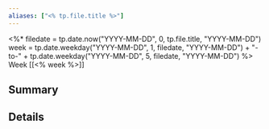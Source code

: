 ```yaml
---
aliases: ["<% tp.file.title %>"]
---
```

<%* 
filedate = tp.date.now("YYYY-MM-DD", 0, tp.file.title, "YYYY-MM-DD")
week = tp.date.weekday("YYYY-MM-DD", 1, filedate, "YYYY-MM-DD") + "-to-" + tp.date.weekday("YYYY-MM-DD", 5, filedate, "YYYY-MM-DD") %>
Week [[<% week %>]]

## Summary

## Details
